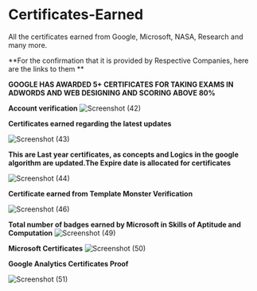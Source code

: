 # Certificates-Earned
All the certificates earned from Google, Microsoft, NASA, Research and many more.

**For the confirmation that it is provided by Respective Companies, here are the links to them **

**GOOGLE HAS AWARDED  5+ CERTIFICATES FOR TAKING EXAMS IN ADWORDS AND WEB DESIGNING AND SCORING ABOVE 80%**

**Account verification**
![Screenshot (42)](https://user-images.githubusercontent.com/39979024/65828521-630af380-e2b9-11e9-9b0b-f92a80e56142.png)

**Certificates earned regarding the latest updates**

![Screenshot (43)](https://user-images.githubusercontent.com/39979024/65828525-64d4b700-e2b9-11e9-8eb3-db33f13bf948.png)

**This are Last year certificates, as concepts and Logics in the google algorithm are updated.The Expire date is allocated for certificates**

![Screenshot (44)](https://user-images.githubusercontent.com/39979024/65828527-67371100-e2b9-11e9-815b-6cf8c5745465.png)


**Certificate earned from Template Monster Verification**

![Screenshot (46)](https://user-images.githubusercontent.com/39979024/65828769-22f94000-e2bc-11e9-8b3a-df95aadd3ffa.png)


**Total number of badges earned by Microsoft in Skills of Aptitude and Computation**
![Screenshot (49)](https://user-images.githubusercontent.com/39979024/65828868-47095100-e2bd-11e9-942d-c8f7802803f5.png)


**Microsoft Certificates**
![Screenshot (50)](https://user-images.githubusercontent.com/39979024/65828881-63a58900-e2bd-11e9-895b-115f39a1b602.png)

**Google Analytics Certificates Proof**

![Screenshot (51)](https://user-images.githubusercontent.com/39979024/65829083-1cb89300-e2bf-11e9-924d-dbbf583c50b0.png)




